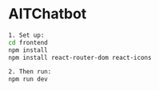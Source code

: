 # AITChatbot
```bash
1. Set up:
cd frontend
npm install
npm install react-router-dom react-icons

2. Then run:
npm run dev
